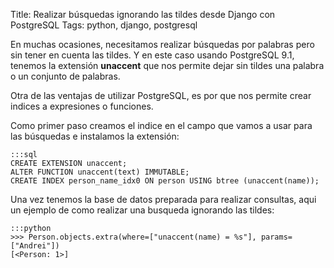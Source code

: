 Title: Realizar búsquedas ignorando las tildes desde Django con PostgreSQL
Tags: python, django, postgresql

En muchas ocasiones, necesitamos realizar búsquedas por palabras pero sin tener en cuenta las tildes. Y en este caso usando PostgreSQL 9.1, tenemos la extensión **unaccent** que nos permite dejar sin tildes una palabra o un conjunto de palabras.

Otra de las ventajas de utilizar PostgreSQL, es por que nos permite crear indices a expresiones o funciones.

Como primer paso creamos el indice en el campo que vamos a usar para las búsquedas e instalamos la extensión:

    :::sql
    CREATE EXTENSION unaccent;
    ALTER FUNCTION unaccent(text) IMMUTABLE;
    CREATE INDEX person_name_idx0 ON person USING btree (unaccent(name));

Una vez tenemos la base de datos preparada para realizar consultas, aqui un ejemplo de como realizar una busqueda ignorando las tildes:

    :::python
    >>> Person.objects.extra(where=["unaccent(name) = %s"], params=["Andrei"])
    [<Person: 1>]
